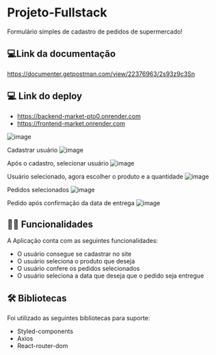 # Projeto-Fullstack

Formulário simples de cadastro de pedidos de supermercado!

## 💻Link da documentação
https://documenter.getpostman.com/view/22376963/2s93z9c3Sn

## 💻 Link do deploy
- https://backend-market-pto0.onrender.com
- https://frontend-market.onrender.com



![image](https://github.com/ovinicio/Labenu-ProjetoFinal/assets/102374103/ad78a9ac-9e3b-4479-aa6f-75788521ee44)

Cadastrar usuário
![image](https://github.com/ovinicio/Labenu-ProjetoFinal/assets/102374103/72d6fbfd-cf1a-45cc-88cd-abdc07220a70)

Após o cadastro, selecionar usuário
![image](https://github.com/ovinicio/Labenu-ProjetoFinal/assets/102374103/8b88fa40-66da-462f-9cf6-29587aa8b964)

Usuário selecionado, agora escolher o produto e a quantidade
![image](https://github.com/ovinicio/Labenu-ProjetoFinal/assets/102374103/273992a3-ca53-457d-b5d9-15af345b8ce4)

Pedidos selecionados
![image](https://github.com/ovinicio/Labenu-ProjetoFinal/assets/102374103/c3f7a05f-d8de-4a62-b3e1-4b106bc3b4ab)

Pedido após confirmação da data de entrega
![image](https://github.com/ovinicio/Labenu-ProjetoFinal/assets/102374103/b91b17e7-ae39-4f51-a2d3-8772fa8b1eb8)


## ✍🏻 Funcionalidades

A Aplicação conta com as seguintes funcionalidades:

-  O usuário consegue se cadastrar no site
-  O usuário seleciona o produto que deseja
-  O usuário confere os pedidos selecionados 
-  O usuário seleciona a data que deseja que o pedido seja entregue


## 🛠 Bibliotecas

Foi utilizado as seguintes bibliotecas para suporte:

- Styled-components
- Axios
- React-router-dom

